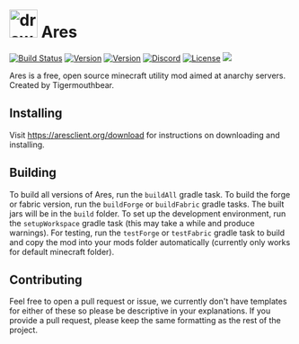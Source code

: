 # <img src="https://aresclient.org/resources/icon.svg" alt="drawing" height="50"/> Ares
[![Build Status](https://travis-ci.com/AresClient/ares.svg?branch=master)](https://travis-ci.com/AresClient/ares)
[![Version](https://img.shields.io/badge/dynamic/json?color=success&label=1.12.2&prefix=v&query=%24%5B%271.12.2%27%5D%5B%27stable%27%5D%5B%27name%27%5D&url=https%3A%2F%2Faresclient.org%2Fapi%2Fv1%2Fdownloads.json)](https://aresclient.org/download)
[![Version](https://img.shields.io/badge/dynamic/json?color=success&label=1.16.4&prefix=v&query=%24%5B%271.16.4%27%5D%5B%27stable%27%5D%5B%27name%27%5D&url=https%3A%2F%2Faresclient.org%2Fapi%2Fv1%2Fdownloads.json)](https://aresclient.org/download)
[![Discord](https://img.shields.io/discord/650769808547119160?logo=discord)](https://discord.gg/GtBgknj)
[![License](https://img.shields.io/badge/license-LGPL%20v3-informational)](https://www.gnu.org/licenses/lgpl-3.0.en.html)
![](https://img.shields.io/badge/skid%20free-100%25-informational)

Ares is a free, open source minecraft utility mod aimed at anarchy servers. Created by Tigermouthbear.

## Installing
Visit https://aresclient.org/download for instructions on downloading and installing.

## Building
To build all versions of Ares, run the `buildAll` gradle task. To build the forge or fabric version, run the `buildForge` or `buildFabric` gradle tasks. The built jars will be in the `build` folder. To set up the development environment, run the `setupWorkspace` gradle task (this may take a while and produce warnings). For testing, run the `testForge` or `testFabric` gradle task to build and copy the mod into your mods folder automatically (currently only works for default minecraft folder).

## Contributing
Feel free to open a pull request or issue, we currently don't have templates for either of these so please be descriptive in your explanations. If you provide a pull request, please keep the same formatting as the rest of the project.
